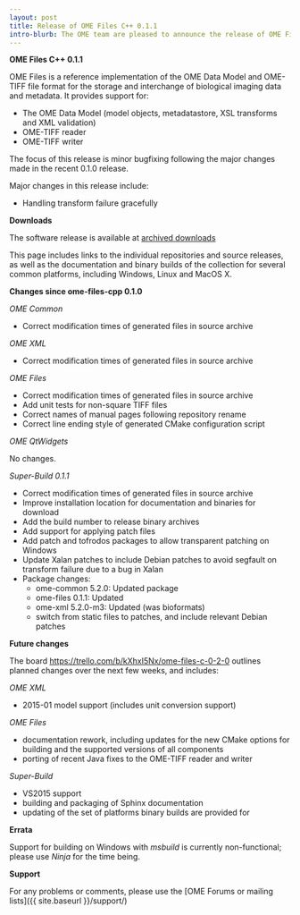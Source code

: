 ```yaml
---
layout: post
title: Release of OME Files C++ 0.1.1
intro-blurb: The OME team are pleased to announce the release of OME Files C++ 0.1.1
---
```

**OME Files C++ 0.1.1**

OME Files is a reference implementation of the OME Data Model and OME-TIFF file format for the storage and interchange of biological imaging data and metadata.  It provides support for:

*  The OME Data Model (model objects, metadatastore, XSL transforms and XML validation)
*  OME-TIFF reader
*  OME-TIFF writer

The focus of this release is minor bugfixing following the major changes made in the recent 0.1.0 release.

Major changes in this release include:

*  Handling transform failure gracefully

**Downloads**

The software release is available at [archived downloads](http://downloads.openmicroscopy.org/ome-files-cpp/0.1.1/)

This page includes links to the individual repositories and source releases, as well as the documentation and binary builds of the collection for several common platforms, including Windows, Linux and MacOS X.

**Changes since ome-files-cpp 0.1.0**

*OME Common*

*  Correct modification times of generated files in source archive

*OME XML*

*  Correct modification times of generated files in source archive

*OME Files*

*  Correct modification times of generated files in source archive
*  Add unit tests for non-square TIFF files
*  Correct names of manual pages following repository rename
*  Correct line ending style of generated CMake configuration script

*OME QtWidgets*

No changes.

*Super-Build 0.1.1*

-  Correct modification times of generated files in source archive
-  Improve installation location for documentation and binaries for download
-  Add the build number to release binary archives
-  Add support for applying patch files
-  Add patch and tofrodos packages to allow transparent patching on Windows
-  Update Xalan patches to include Debian patches to avoid segfault on transform failure due to a bug in Xalan
-  Package changes:
     -  ome-common 5.2.0: Updated package
     -  ome-files 0.1.1: Updated
     -  ome-xml 5.2.0-m3: Updated (was bioformats)
     -  switch from static files to patches, and include relevant Debian patches

**Future changes**

The board https://trello.com/b/kXhxI5Nx/ome-files-c-0-2-0 outlines planned changes over the next few weeks, and includes:

*OME XML*

-  2015-01 model support (includes unit conversion support)

*OME Files*

-  documentation rework, including updates for the new CMake options for building and the supported versions of all components
-  porting of recent Java fixes to the OME-TIFF reader and writer

*Super-Build*

-  VS2015 support
-  building and packaging of Sphinx documentation
-  updating of the set of platforms binary builds are provided for

**Errata**

Support for building on Windows with *msbuild* is currently non-functional; please use *Ninja* for the time being.

**Support**

For any problems or comments, please use the [OME Forums or mailing lists]({{ site.baseurl }}/support/)
